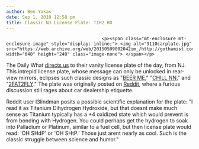 ```yaml
---
author: Ben Yakas
date: Sep 1, 2010 12:58 pm
title: Classic NJ License Plate: TIH2 HO
---
```


	
										<p><span class="mt-enclosure mt-enclosure-image" style="display: inline;"> <img alt="9110carplate.jpg" src="https://web.archive.org/web/20150509002042im_/http://gothamist.com/attachments/byakas/9110carplate.jpg" width="640" height="240" class="image-none"> </span></p>

<p>The Daily What <a href="https://web.archive.org/web/20150509002042/http://thedailywh.at/post/1048150670/vanity-plate-of-the-day-revelc-staht-won">directs us</a> to their vanity license plate of the day, from NJ. This intrepid license plate, whose message can only be unlocked in rear-view mirrors, eclipses such classic designs as &quot;<a href="https://web.archive.org/web/20150509002042/http://www.r8pl8z.com/beer-me">BEER ME</a>,&quot; &quot;<a href="https://web.archive.org/web/20150509002042/http://www.r8pl8z.com/chill-nn">CHILL NN</a>,&quot; and &quot;<a href="https://web.archive.org/web/20150509002042/http://www.r8pl8z.com/2fat2fly">2FAT2FLY</a>.&quot; The plate was originally posted on <a href="https://web.archive.org/web/20150509002042/http://www.reddit.com/r/funny/comments/d811b/oh_shit/">Reddit</a>, where a furious discussion still rages about car dealership etiquette. </p>

<p>Reddit user I3lindman posits a possible scientific explanation for the plate: &quot;I read it as Titanium Dihydrogen Hydroxide, but that doesnt make much sense as Titanium typically has a +4 oxidized state which would prevent is from bonding with Hydrogen. You could perhaps get the hydrogen to soak into Palladium or Platinum, similar to a fuel cell, but then license plate would read: &apos;OH SHdP&apos; or &apos;OH SHtP.&apos; Those just arent nearly as cool. Such is the classic struggle between science and humor.&quot;</p>					
										
									
				